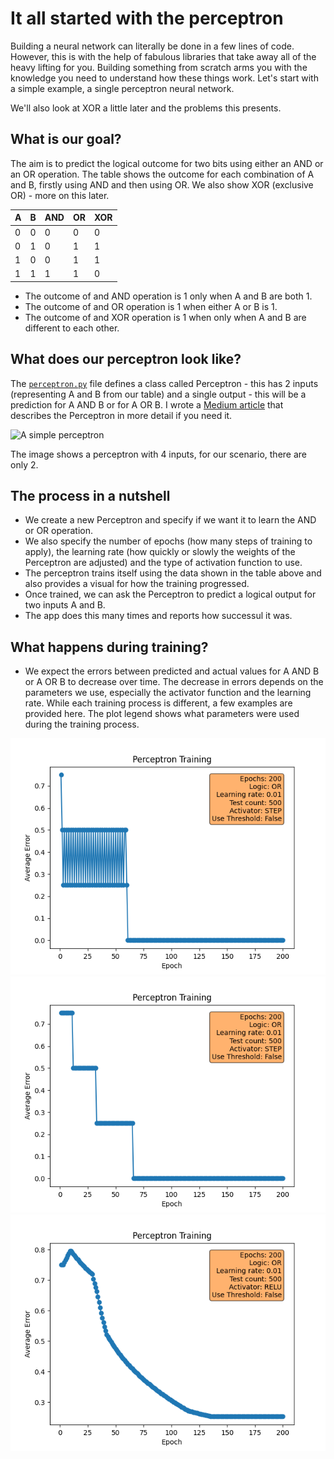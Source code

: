 # It all started with the perceptron
Building a neural network can literally be done in a few lines of code. However, this is with the help of fabulous libraries that take away all of the heavy lifting for you. Building something from scratch arms you with the knowledge you need to understand how these things work. Let's start with a simple example, a single perceptron neural network.

We'll also look at XOR a little later and the problems this presents. 

## What is our goal?
The aim is to predict the logical outcome for two bits using either an AND or an OR operation. The table shows the outcome for each combination of A and B, firstly using AND and then using OR. We also show XOR (exclusive OR) - more on this later.

| A | B | AND | OR | XOR |
| --- | --- | --- | --- | --- |
| 0 | 0 | 0 | 0 | 0 |
| 0 | 1 | 0 | 1 | 1 |
| 1 | 0 | 0 | 1 | 1 |
| 1 | 1 | 1 | 1 | 0 |

- The outcome of and AND operation is 1 only when A and B are both 1.
- The outcome of and OR operation is 1 when either A or B is 1.
- The outcome of and XOR operation is 1 when only when A and B are different to each other.

## What does our perceptron look like?
The [`perceptron.py`](perceptron.py) file defines a class called Perceptron - this has 2 inputs (representing A and B from our table) and a single output - this will be a prediction for  A AND B or for A OR B. I wrote a [Medium article](https://medium.com/ai-mind-labs/perceptron-101-the-building-blocks-of-a-neural-network-496f6b9b3826) that describes the Perceptron in more detail if you need it.

![A simple perceptron](https://miro.medium.com/v2/resize:fit:1100/format:webp/1*dsVvCeoxlU4GZ1y701Mo8g.png)

The image shows a perceptron with 4 inputs, for our scenario, there are only 2.

## The process in a nutshell
- We create a new Perceptron and specify if we want it to learn the AND or OR operation.
- We also specify the number of epochs (how many steps of training to apply), the learning rate (how quickly or slowly the weights of the Perceptron are adjusted) and the type of activation function to use.
- The perceptron trains itself using the data shown in the table above and also provides a visual for how the training progressed.
- Once trained, we can ask the Perceptron to predict a logical output for two inputs A and B.
- The app does this many times and reports how successul it was.

## What happens during training?
- We expect the errors between predicted and actual values for A AND B or A OR B to decrease over time. The decrease in errors depends on the parameters we use, especially the activator function and the learning rate. While each training process is different, a few examples are provided here. The plot legend shows what parameters were used during the training process.

!['P1'](images/p1.png)
!['P2'](images/P2.png)
!['P3'](images/p3.png)

